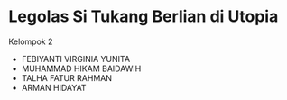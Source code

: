 # Legolas Si Tukang Berlian di Utopia

Kelompok 2
- FEBIYANTI VIRGINIA YUNITA
- MUHAMMAD HIKAM BAIDAWIH
- TALHA FATUR RAHMAN
- ARMAN HIDAYAT
